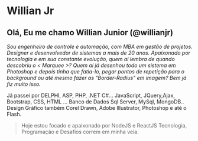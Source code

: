 # Willian Jr

## Olá, Eu me chamo Willian Junior (@willianjr)

_Sou engenheiro de controle e automação, com MBA em gestão de projetos. Designer e desenvolvedor de sistemas a mais de 20 anos.
Apaixonado por tecnologia e em sua constante evolução, quem ai lembra de quando descobriu o < Marquee >? Quem ai já desenhou todo um sistema em Photoshop e depois tinha que fatia-lo, pegar pontos de repetição para o background ou até mesmo fazer as "Border-Radius" em imagem? Bem já fiz muito isso._

Já passei por DELPHI, ASP, PHP, .NET C#... JavaScript, JQuery,Ajax, Bootstrap, CSS, HTML ... Banco de Dados Sql Server, MySql, MongoDB..
Design Gráfico também Corel Drawn, Adobe Illustrator, Photoshop e até o Flash.
 >Hoje estou focado e apaixonado por NodeJS e ReactJS
 >Tecnologia, Programação e Desafios correm em minha veia.


